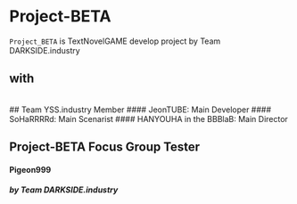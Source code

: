 # Project-BETA

`Project_BETA` is TextNovelGAME develop project by Team DARKSIDE.industry



 
## with 

 <br/>
 ## Team YSS.industry Member
 #### JeonTUBE: Main Developer
 #### SoHaRRRRd: Main Scenarist
 #### HANYOUHA in the BBBlaB: Main Director

  <br/>


 ## Project-BETA Focus Group Tester
  #### Pigeon999



##### by Team DARKSIDE.industry
